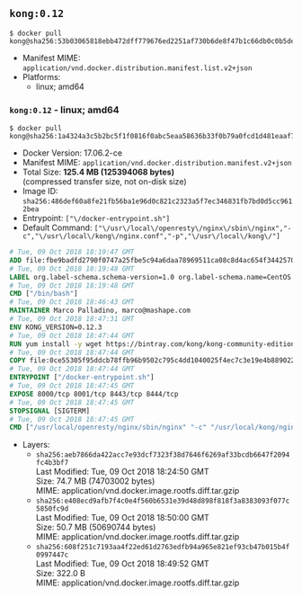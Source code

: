 ## `kong:0.12`

```console
$ docker pull kong@sha256:53b03065818ebb472dff779676ed2251af730b6de8f47b1c66db0c0b5de54e9a
```

-	Manifest MIME: `application/vnd.docker.distribution.manifest.list.v2+json`
-	Platforms:
	-	linux; amd64

### `kong:0.12` - linux; amd64

```console
$ docker pull kong@sha256:1a4324a3c5b2bc5f1f0816f0abc5eaa58636b33f0b79a0fcd1d481eaaf751503
```

-	Docker Version: 17.06.2-ce
-	Manifest MIME: `application/vnd.docker.distribution.manifest.v2+json`
-	Total Size: **125.4 MB (125394068 bytes)**  
	(compressed transfer size, not on-disk size)
-	Image ID: `sha256:486def60a8fe21fb56ba1e96d0c821c2323a5f7ec346831fb7bd0d5cc9612bea`
-	Entrypoint: `["\/docker-entrypoint.sh"]`
-	Default Command: `["\/usr\/local\/openresty\/nginx\/sbin\/nginx","-c","\/usr\/local\/kong\/nginx.conf","-p","\/usr\/local\/kong\/"]`

```dockerfile
# Tue, 09 Oct 2018 18:19:47 GMT
ADD file:fbe9badfd2790f0747a25fbe5c94a6daa78969511ca08c8d4ac654f3442570de in / 
# Tue, 09 Oct 2018 18:19:48 GMT
LABEL org.label-schema.schema-version=1.0 org.label-schema.name=CentOS Base Image org.label-schema.vendor=CentOS org.label-schema.license=GPLv2 org.label-schema.build-date=20181006
# Tue, 09 Oct 2018 18:19:48 GMT
CMD ["/bin/bash"]
# Tue, 09 Oct 2018 18:46:43 GMT
MAINTAINER Marco Palladino, marco@mashape.com
# Tue, 09 Oct 2018 18:47:31 GMT
ENV KONG_VERSION=0.12.3
# Tue, 09 Oct 2018 18:47:44 GMT
RUN yum install -y wget https://bintray.com/kong/kong-community-edition-rpm/download_file?file_path=centos/7/kong-community-edition-$KONG_VERSION.el7.noarch.rpm &&     yum clean all
# Tue, 09 Oct 2018 18:47:44 GMT
COPY file:0ce55305f95ddcb78ffb96b9502c795c4dd1040025f4ec7c3e19e4b889022b90 in /docker-entrypoint.sh 
# Tue, 09 Oct 2018 18:47:44 GMT
ENTRYPOINT ["/docker-entrypoint.sh"]
# Tue, 09 Oct 2018 18:47:45 GMT
EXPOSE 8000/tcp 8001/tcp 8443/tcp 8444/tcp
# Tue, 09 Oct 2018 18:47:45 GMT
STOPSIGNAL [SIGTERM]
# Tue, 09 Oct 2018 18:47:45 GMT
CMD ["/usr/local/openresty/nginx/sbin/nginx" "-c" "/usr/local/kong/nginx.conf" "-p" "/usr/local/kong/"]
```

-	Layers:
	-	`sha256:aeb7866da422acc7e93dcf7323f38d7646f6269af33bcdb6647f2094fc4b3bf7`  
		Last Modified: Tue, 09 Oct 2018 18:24:50 GMT  
		Size: 74.7 MB (74703002 bytes)  
		MIME: application/vnd.docker.image.rootfs.diff.tar.gzip
	-	`sha256:e408ecd9afb7f4c0e4f560b6531e39d48d898f818f3a8383093f077c5850fc9d`  
		Last Modified: Tue, 09 Oct 2018 18:50:00 GMT  
		Size: 50.7 MB (50690744 bytes)  
		MIME: application/vnd.docker.image.rootfs.diff.tar.gzip
	-	`sha256:608f251c7193aa4f22ed61d2763edfb94a965e821ef93cb47b015b4f0997447c`  
		Last Modified: Tue, 09 Oct 2018 18:49:52 GMT  
		Size: 322.0 B  
		MIME: application/vnd.docker.image.rootfs.diff.tar.gzip
